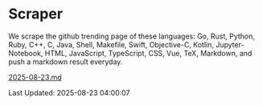 # Scraper

We scrape the github trending page of these languages: Go, Rust, Python, Ruby, C++, C, Java, Shell, Makefile, Swift, Objective-C, Kotlin, Jupyter-Notebook, HTML, JavaScript, TypeScript, CSS, Vue, TeX, Markdown, and push a markdown result everyday.

[2025-08-23.md](https://github.com/yangwenmai/github-trending-backup/blob/master/2025-08-23.md)

Last Updated: 2025-08-23 04:00:07